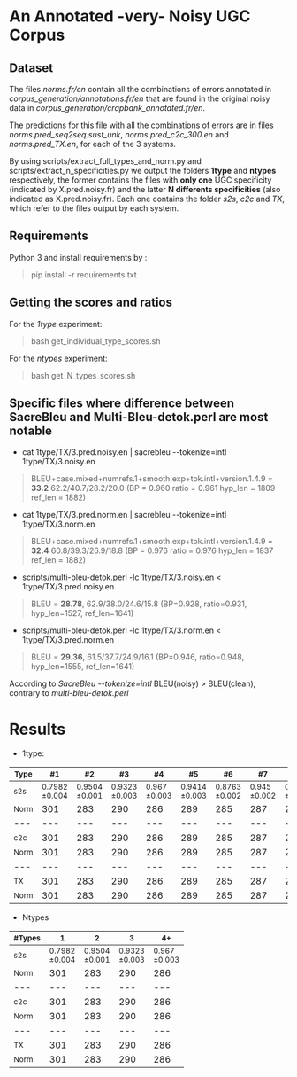 # An Annotated -very- Noisy UGC Corpus

## Dataset

The files *norms.fr/en* contain all the combinations of errors annotated in *corpus_generation/annotations.fr/en* that are found in the original noisy data in *corpus_generation/crapbank_annotated.fr/en*.

The predictions for this file with all the combinations of errors are in files *norms.pred_seq2seq.sust_unk*, *norms.pred_c2c_300.en* and *norms.pred_TX.en*, for each of the 3 systems.

By using scripts/extract_full_types_and_norm.py and scripts/extract_n_specificities.py we output the folders **1type** and **ntypes** respectively, the former contains the files with **only one** UGC specificity (indicated by X.pred.noisy.fr) and the latter **N differents specificities** (also indicated as X.pred.noisy.fr). Each one contains the folder *s2s*, *c2c* and *TX*, which refer to the files output by each system.

## Requirements

Python 3 and install requirements by :
> pip install -r requirements.txt

## Getting the scores and ratios

For the *1type* experiment:

> bash get_individual_type_scores.sh


For the *ntypes* experiment:

> bash get_N_types_scores.sh


## Specific files where difference between SacreBleu and Multi-Bleu-detok.perl are most notable

- cat 1type/TX/3.pred.noisy.en | sacrebleu --tokenize=intl 1type/TX/3.noisy.en
> BLEU+case.mixed+numrefs.1+smooth.exp+tok.intl+version.1.4.9 = **33.2** 62.2/40.7/28.2/20.0 (BP = 0.960 ratio = 0.961 hyp_len = 1809 ref_len = 1882)

- cat 1type/TX/3.pred.norm.en | sacrebleu --tokenize=intl 1type/TX/3.norm.en
> BLEU+case.mixed+numrefs.1+smooth.exp+tok.intl+version.1.4.9 = **32.4** 60.8/39.3/26.9/18.8 (BP = 0.976 ratio = 0.976 hyp_len = 1837 ref_len = 1882)


- scripts/multi-bleu-detok.perl -lc 1type/TX/3.noisy.en < 1type/TX/3.pred.noisy.en
> BLEU = **28.78**, 62.9/38.0/24.6/15.8 (BP=0.928, ratio=0.931, hyp_len=1527, ref_len=1641)

- scripts/multi-bleu-detok.perl -lc 1type/TX/3.norm.en < 1type/TX/3.pred.norm.en
> BLEU = **29.36**, 61.5/37.7/24.9/16.1 (BP=0.946, ratio=0.948, hyp_len=1555, ref_len=1641)

According to *SacreBleu --tokenize=intl* BLEU(noisy) > BLEU(clean), contrary to *multi-bleu-detok.perl*

# Results

- 1type:


| <sub>Type | <sub>#1 | <sub>#2 | <sub>#3 | <sub>#4 | <sub>#5 | <sub>#6 | <sub>#7 | <sub>#8 | <sub>#9 | <sub>#10 | <sub>#11 | <sub>#12 | <sub>#13 |
| --- | --- | --- | --- | --- | --- | --- | --- | --- | --- | --- | --- | --- | --- |
| <sub>s2s | <sub>0.7982<br>±0.004 | <sub>0.9504<br>±0.001 | <sub>0.9323<br>±0.003 | <sub>0.967<br>±0.003 | <sub>0.9414<br>±0.003 | <sub>0.8763<br>±0.002  | <sub>0.945<br>±0.002 | <sub>0.7561<br>±0.004 | <sub>0.915<br>±0.004 | <sub>0.8614<br>±0.002 | <sub>0.9518<br>±0.002 | <sub>0.9017<br>±0.004 | <sub>0.9268<br>±0.003 |
| <sub>Norm |  301 | 283 | 290 | 286 | 289 | 285 | 287 | 287 | 272 | 276 | 269 | 254 | 100 |
| --- | --- | --- | --- | --- | --- | --- | --- | --- | --- | --- | --- | --- | --- |
| <sub>c2c | 301 | 283 | 290 | 286 | 289 | 285 | 287 | 287 | 272 | 276 | 269 | 254 | 100 |
| <sub>Norm |  301 | 283 | 290 | 286 | 289 | 285 | 287 | 287 | 272 | 276 | 269 | 254 | 100 |
| --- | --- | --- | --- | --- | --- | --- | --- | --- | --- | --- | --- | --- | --- |
| <sub>TX | 301 | 283 | 290 | 286 | 289 | 285 | 287 | 287 | 272 | 276 | 269 | 254 | 100 |
| <sub>Norm |  301 | 283 | 290 | 286 | 289 | 285 | 287 | 287 | 272 | 276 | 269 | 254 | 100 |



- Ntypes

| <sub>#Types | <sub>1 | <sub>2 | <sub>3 | <sub>4+ |
| --- | --- | --- | --- | --- |
| <sub>s2s | <sub>0.7982<br>±0.004 | <sub>0.9504<br>±0.001 | <sub>0.9323<br>±0.003 | <sub>0.967<br>±0.003 |
| <sub>Norm |  301 | 283 | 290 | 286 |
| --- | --- | --- | --- | --- |
| <sub>c2c | 301 | 283 | 290 | 286 |
| <sub>Norm |  301 | 283 | 290 | 286 |
| --- | --- | --- | --- | --- |
| <sub>TX | 301 | 283 | 290 | 286 |
| <sub>Norm |  301 | 283 | 290 | 286 |

